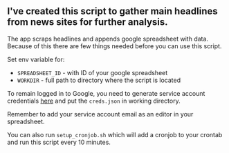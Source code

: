 I've created this script to gather main headlines from news sites for further analysis.
---
The app scraps headlines and appends google spreadsheet with data.
Because of this there are few things needed before you can use this script.

Set env variable for:
- `SPREADSHEET_ID` - with ID of your google spreadsheet
- `WORKDIR` - full path to directory where the script is located

To remain logged in to Google, you need to generate service account credentials [here](https://console.developers.google.com/apis/api/sheets.googleapis.com/credentials) and put the `creds.json` in working directory.

Remember to add your service account email as an editor in your spreadsheet.

You can also run `setup_cronjob.sh` which will add a cronjob to your crontab and run this script every 10 minutes.

